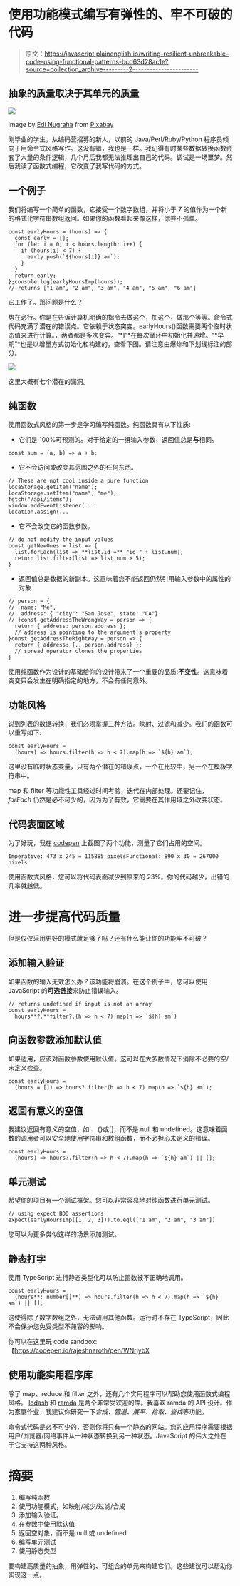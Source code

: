 # 使用功能模式编写有弹性的、牢不可破的代码

> 原文：<https://javascript.plainenglish.io/writing-resilient-unbreakable-code-using-functional-patterns-bcd63d28ac1e?source=collection_archive---------2----------------------->

## 抽象的质量取决于其单元的质量

![](img/3af7ce6d6825974a81d7f813c9135347.png)

Image by [Edi Nugraha](https://pixabay.com/users/EdiNugraha-30562/?utm_source=link-attribution&utm_medium=referral&utm_campaign=image&utm_content=102840) from [Pixabay](https://pixabay.com/?utm_source=link-attribution&utm_medium=referral&utm_campaign=image&utm_content=102840)

刚毕业的学生，从编码营招募的新人，以前的 Java/Perl/Ruby/Python 程序员倾向于用命令式风格写作。这没有错，我也是一样。我记得有时某些数据转换函数嵌套了大量的条件逻辑，几个月后我都无法推理出自己的代码。调试是一场噩梦。然后我读了函数式编程，它改变了我写代码的方式。

## 一个例子

我们将编写一个简单的函数，它接受一个数字数组，并将小于 7 的值作为一个新的格式化字符串数组返回。如果你的函数看起来像这样，你并不孤单。

```
const earlyHours = (hours) => {
  const early = [];
  for (let i = 0; i < hours.length; i++) {
    if (hours[i] < 7) {
      early.push(`${hours[i]} am`);
    }
  }
  return early;
};console.log(earlyHoursImp(hours));
// returns ["1 am", "2 am", "3 am", "4 am", "5 am", "6 am"]
```

它工作了。那问题是什么？

势在必行。你是在告诉计算机明确的指令去做这个，加这个，做那个等等。命令式代码充满了潜在的错误点。它依赖于状态突变。earlyHours()函数需要两个临时状态值来进行计算。，两者都是多次变异。“*I”*在每次循环中初始化并递增。“*早期”*也是以增量方式初始化和构建的。查看下图。请注意由爆炸和下划线标注的部分。

![](img/010610bfb670b3ec7d75951fa0f2d12f.png)

这里大概有七个潜在的漏洞。

## 纯函数

使用函数式风格的第一步是学习编写纯函数。纯函数具有以下性质:

*   它们是 100%可预测的。对于给定的一组输入参数，返回值总是**与**相同。

```
const sum = (a, b) => a + b;
```

*   它不会访问或改变其范围之外的任何东西。

```
// These are not cool inside a pure function
locaStorage.getItem("name"); 
locaStorage.setItem("name", "me");
fetch("/api/items");
window.addEventListener(...
location.assign(...
```

*   它不会改变它的函数参数。

```
// do not modify the input values
const getNewOnes = list => {
  list.forEach(list => **list.id =** "id-" + list.num);
  return list.filter(list => list.num > 5);
}
```

*   返回值总是数据的新副本。这意味着您不能返回仍然引用输入参数中的属性的对象

```
// person = {
//  name: "Me",
//  address: { "city": "San Jose", state: "CA"}
// }const getAddressTheWrongWay = person => {
  return { address: person.address };
  // address is pointing to the argument's property
}const getAddressTheRightWay = person => {
  return { address: {...person.address} };
  // spread operator clones the properties
}
```

使用纯函数作为设计的基础给你的设计带来了一个重要的品质:**不变性**。这意味着突变只会发生在明确指定的地方，不会有任何意外。

## 功能风格

说到列表的数据转换，我们必须掌握三种方法。映射、过滤和减少。我们的函数可以重写如下:

```
const earlyHours = 
  (hours) => hours.filter(h => h < 7).map(h => `${h} am`);
```

这里没有临时状态变量，只有两个潜在的错误点，一个在比较中，另一个在模板字符串中。

map 和 filter 等功能性工具经过时间考验，迭代在内部处理。还要记住， *forEach* 仍然是必不可少的，因为为了有效，它需要在其作用域之外改变状态。

## 代码表面区域

为了好玩，我在 [codepen](https://codepen.io/rajeshnaroth/pen/WNrjybX) 上截图了两个功能，测量了它们占用的空间。

```
Imperative: 473 x 245 = 115885 pixelsFunctional: 890 x 30 = 267000 pixels
```

使用函数式风格，您可以将代码表面减少到原来的 23%。你的代码越少，出错的几率就越低。

# 进一步提高代码质量

但是仅仅采用更好的模式就足够了吗？还有什么能让你的功能牢不可破？

## 添加输入验证

如果函数的输入无效怎么办？该功能将崩溃。在这个例子中，您可以使用 JavaScript 的**可选链接**来防止错误输入。

```
// returns undefined if input is not an array
const earlyHours =
  hours**?.**filter?.(h => h < 7).map(h => `${h} am`)
```

## 向函数参数添加默认值

如果适用，应该对函数参数使用默认值。这可以在大多数情况下消除不必要的空/未定义检查。

```
const earlyHours = 
  (hours = []) => hours?.filter(h => h < 7).map(h => `${h} am`);
```

## 返回有意义的空值

我建议返回有意义的空值，如`、{}或[]，而不是 null 和 undefined。这意味着函数的调用者可以安全地使用字符串和数组函数，而不必担心未定义的错误。

```
const earlyHours = 
  (hours) => hours?.filter(h => h < 7).map(h => `${h} am`) || [];
```

## 单元测试

希望你的项目有一个测试框架。您可以非常容易地对纯函数进行单元测试。

```
// using expect BDD assertions
expect(earlyHoursImp([1, 2, 3])).to.eql(["1 am", "2 am", "3 am"])
```

您可以为更多类似这样的场景添加测试。

## 静态打字

使用 TypeScript 进行静态类型化可以防止函数被不正确地调用。

```
const earlyHours = 
  (hours**: number[]**) => hours.filter(h => h < 7).map(h => `${h} am`) || [];
```

这使得除了数字数组之外，无法调用其他函数。运行时不存在 TypeScript，因此不会保护您免受类型不兼容的影响。

你可以在这里玩 code sandbox:【https://codepen.io/rajeshnaroth/pen/WNrjybX

## 使用功能实用程序库

除了 map、reduce 和 filter 之外，还有几个实用程序可以帮助您使用函数式编程风格。 [lodash](https://github.com/lodash/lodash/wiki/FP-Guide) 和 [ramda](https://ramdajs.com/docs/) 是两个非常受欢迎的库。我喜欢 ramda 的 API 设计。作为家庭作业，我建议你研究一下*合成、管道、展平、拾取、查找*等功能。

命令式代码是必不可少的，否则你将只有一个静态的网站。您的应用程序需要根据用户/浏览器/网络事件从一种状态转换到另一种状态。JavaScript 的伟大之处在于它支持这两种风格。

# 摘要

1.  编写纯函数
2.  使用功能模式，如映射/减少/过滤/合成
3.  添加输入验证。
4.  在参数中使用默认值
5.  返回空对象，而不是 null 或 undefined
6.  编写单元测试
7.  使用静态类型

要构建高质量的抽象，用弹性的、可组合的单元来构建它们。这些建议可以帮助你实现这一点。